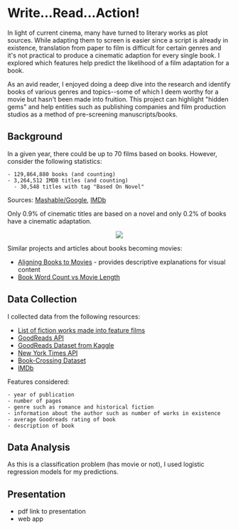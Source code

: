 # Write...Read...Action!

In light of current cinema, many have turned to literary works as plot sources. While adapting them to screen is easier since a script is already in existence, translation from paper to film is difficult for certain genres and it's not practical to produce a cinematic adaption for every single book. I explored which features help predict the likelihood of a film adaptation for a book. 

As an avid reader, I enjoyed doing a deep dive into the research and identify books of various genres and topics--some of which I deem worthy for a movie but hasn't been made into fruition. This project can highlight "hidden gems" and help entities such as publishing companies and film production studios as a method of pre-screening manuscripts/books.

## Background

In a given year, there could be up to 70 films based on books. However, consider the following statistics:
```
- 129,864,880 books (and counting)
- 3,264,512 IMDB titles (and counting)
  - 30,548 titles with tag "Based On Novel"
```
Sources: [Mashable/Google](https://mashable.com/2010/08/05/number-of-books-in-the-world/#P1TH6qxOSmqg), [IMDb](https://www.imdb.com/search/keyword?keywords=based-on-novel)

Only 0.9% of cinematic titles are based on a novel and only 0.2% of books have a cinematic adaptation. 

<p align="center">
  <img src="https://cdn-images-1.medium.com/max/1600/0*R7TtgnXa5a__b4RT.png">
</p>

Similar projects and articles about books becoming movies:
- [Aligning Books to Movies](http://yknzhu.wixsite.com/mbweb) - provides descriptive explanations for visual content
- [Book Word Count vs Movie Length](https://www.overthinkingit.com/2013/08/12/book-word-count-movie-length-2/)

## Data Collection

I collected data from the following resources:

- [List of fiction works made into feature films](https://en.wikipedia.org/wiki/Lists_of_fiction_works_made_into_feature_films)
- [GoodReads API](https://www.goodreads.com/api/index#search.books)
- [GoodReads Dataset from Kaggle](https://www.kaggle.com/zygmunt/goodbooks-10k)
- [New York Times API](https://developer.nytimes.com)
- [Book-Crossing Dataset](http://www2.informatik.uni-freiburg.de/~cziegler/BX/)
- [IMDb](https://www.imdb.com/?ref_=nv_home)

Features considered:
```
- year of publication
- number of pages
- genre such as romance and historical fiction
- information about the author such as number of works in existence
- average Goodreads rating of book
- description of book
```

## Data Analysis
As this is a classification problem (has movie or not), I used logistic regression models for my predictions.

## Presentation
- pdf link to presentation
- web app
